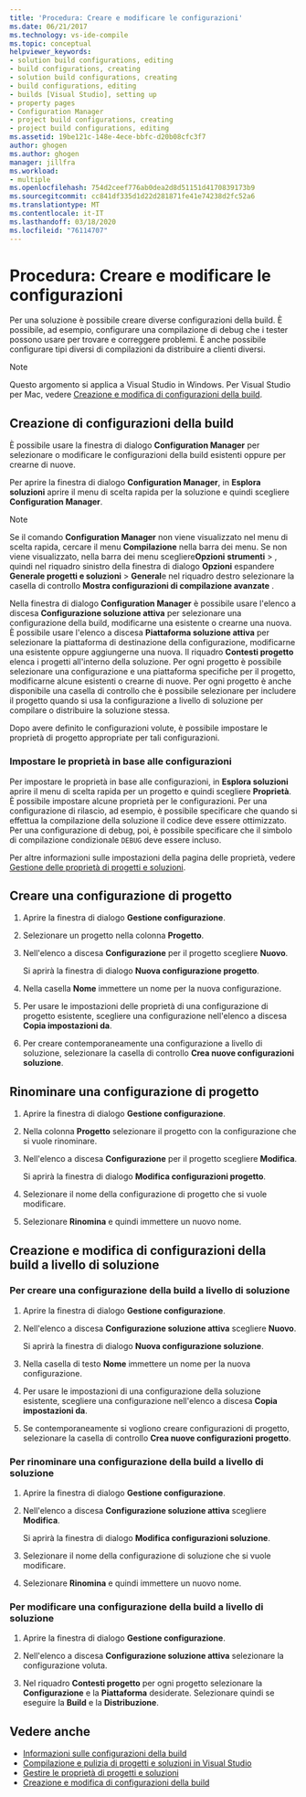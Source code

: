 ```yaml
---
title: 'Procedura: Creare e modificare le configurazioni'
ms.date: 06/21/2017
ms.technology: vs-ide-compile
ms.topic: conceptual
helpviewer_keywords:
- solution build configurations, editing
- build configurations, creating
- solution build configurations, creating
- build configurations, editing
- builds [Visual Studio], setting up
- property pages
- Configuration Manager
- project build configurations, creating
- project build configurations, editing
ms.assetid: 19be121c-148e-4ece-bbfc-d20b08cfc3f7
author: ghogen
ms.author: ghogen
manager: jillfra
ms.workload:
- multiple
ms.openlocfilehash: 754d2ceef776ab0dea2d8d51151d4170839173b9
ms.sourcegitcommit: cc841df335d1d22d281871fe41e74238d2fc52a6
ms.translationtype: MT
ms.contentlocale: it-IT
ms.lasthandoff: 03/18/2020
ms.locfileid: "76114707"
---
```

# <a name="how-to-create-and-edit-configurations"></a>Procedura: Creare e modificare le configurazioni

Per una soluzione è possibile creare diverse configurazioni della build. È possibile, ad esempio, configurare una compilazione di debug che i tester possono usare per trovare e correggere problemi. È anche possibile configurare tipi diversi di compilazioni da distribuire a clienti diversi.

> [!NOTE]
> Questo argomento si applica a Visual Studio in Windows. Per Visual Studio per Mac, vedere [Creazione e modifica di configurazioni della build](/visualstudio/mac/create-and-edit-configurations).

## <a name="create-build-configurations"></a>Creazione di configurazioni della build

È possibile usare la finestra di dialogo **Configuration Manager** per selezionare o modificare le configurazioni della build esistenti oppure per crearne di nuove.

Per aprire la finestra di dialogo **Configuration Manager**, in **Esplora soluzioni** aprire il menu di scelta rapida per la soluzione e quindi scegliere **Configuration Manager**.

> [!NOTE]
> Se il comando **Configuration Manager** non viene visualizzato nel menu di scelta rapida, cercare il menu **Compilazione** nella barra dei menu. Se non viene visualizzato, nella barra dei menu scegliere**Opzioni** **strumenti** > , quindi nel riquadro sinistro della finestra di dialogo **Opzioni** espandere **Generale progetti e soluzioni** > **General**e nel riquadro destro selezionare la casella di controllo **Mostra configurazioni di compilazione avanzate** .

Nella finestra di dialogo **Configuration Manager** è possibile usare l'elenco a discesa **Configurazione soluzione attiva** per selezionare una configurazione della build, modificarne una esistente o crearne una nuova. È possibile usare l'elenco a discesa **Piattaforma soluzione attiva** per selezionare la piattaforma di destinazione della configurazione, modificarne una esistente oppure aggiungerne una nuova. Il riquadro **Contesti progetto** elenca i progetti all'interno della soluzione. Per ogni progetto è possibile selezionare una configurazione e una piattaforma specifiche per il progetto, modificarne alcune esistenti o crearne di nuove. Per ogni progetto è anche disponibile una casella di controllo che è possibile selezionare per includere il progetto quando si usa la configurazione a livello di soluzione per compilare o distribuire la soluzione stessa.

Dopo avere definito le configurazioni volute, è possibile impostare le proprietà di progetto appropriate per tali configurazioni.

### <a name="set-properties-based-on-configurations"></a>Impostare le proprietà in base alle configurazioni

Per impostare le proprietà in base alle configurazioni, in **Esplora soluzioni** aprire il menu di scelta rapida per un progetto e quindi scegliere **Proprietà**. È possibile impostare alcune proprietà per le configurazioni. Per una configurazione di rilascio, ad esempio, è possibile specificare che quando si effettua la compilazione della soluzione il codice deve essere ottimizzato. Per una configurazione di debug, poi, è possibile specificare che il simbolo di compilazione condizionale `DEBUG` deve essere incluso.

Per altre informazioni sulle impostazioni della pagina delle proprietà, vedere [Gestione delle proprietà di progetti e soluzioni](../ide/managing-project-and-solution-properties.md).

## <a name="create-a-project-configuration"></a>Creare una configurazione di progetto

1. Aprire la finestra di dialogo **Gestione configurazione**.

2. Selezionare un progetto nella colonna **Progetto**.

3. Nell'elenco a discesa **Configurazione** per il progetto scegliere **Nuovo**.

     Si aprirà la finestra di dialogo **Nuova configurazione progetto**.

4. Nella casella **Nome** immettere un nome per la nuova configurazione.

5. Per usare le impostazioni delle proprietà di una configurazione di progetto esistente, scegliere una configurazione nell'elenco a discesa **Copia impostazioni da**.

6. Per creare contemporaneamente una configurazione a livello di soluzione, selezionare la casella di controllo **Crea nuove configurazioni soluzione**.

## <a name="rename-a-project-configuration"></a>Rinominare una configurazione di progetto

1. Aprire la finestra di dialogo **Gestione configurazione**.

2. Nella colonna **Progetto** selezionare il progetto con la configurazione che si vuole rinominare.

3. Nell'elenco a discesa **Configurazione** per il progetto scegliere **Modifica**.

     Si aprirà la finestra di dialogo **Modifica configurazioni progetto**.

4. Selezionare il nome della configurazione di progetto che si vuole modificare.

5. Selezionare **Rinomina** e quindi immettere un nuovo nome.

## <a name="create-and-modify-solution-wide-build-configurations"></a>Creazione e modifica di configurazioni della build a livello di soluzione

### <a name="to-create-a-solution-wide-build-configuration"></a>Per creare una configurazione della build a livello di soluzione

1. Aprire la finestra di dialogo **Gestione configurazione**.

2. Nell'elenco a discesa **Configurazione soluzione attiva** scegliere **Nuovo**.

     Si aprirà la finestra di dialogo **Nuova configurazione soluzione**.

3. Nella casella di testo **Nome** immettere un nome per la nuova configurazione.

4. Per usare le impostazioni di una configurazione della soluzione esistente, scegliere una configurazione nell'elenco a discesa **Copia impostazioni da**.

5. Se contemporaneamente si vogliono creare configurazioni di progetto, selezionare la casella di controllo **Crea nuove configurazioni progetto**.

### <a name="to-rename-a-solution-wide-build-configuration"></a>Per rinominare una configurazione della build a livello di soluzione

1. Aprire la finestra di dialogo **Gestione configurazione**.

2. Nell'elenco a discesa **Configurazione soluzione attiva** scegliere **Modifica**.

     Si aprirà la finestra di dialogo **Modifica configurazioni soluzione**.

3. Selezionare il nome della configurazione di soluzione che si vuole modificare.

4. Selezionare **Rinomina** e quindi immettere un nuovo nome.

### <a name="to-modify-a-solution-wide-build-configuration"></a>Per modificare una configurazione della build a livello di soluzione

1. Aprire la finestra di dialogo **Gestione configurazione**.

2. Nell'elenco a discesa **Configurazione soluzione attiva** selezionare la configurazione voluta.

3. Nel riquadro **Contesti progetto** per ogni progetto selezionare la **Configurazione** e la **Piattaforma** desiderate. Selezionare quindi se eseguire la **Build** e la **Distribuzione**.

## <a name="see-also"></a>Vedere anche

- [Informazioni sulle configurazioni della build](../ide/understanding-build-configurations.md)
- [Compilazione e pulizia di progetti e soluzioni in Visual Studio](../ide/building-and-cleaning-projects-and-solutions-in-visual-studio.md)
- [Gestire le proprietà di progetti e soluzioni](managing-project-and-solution-properties.md)
- [Creazione e modifica di configurazioni della build](/visualstudio/mac/create-and-edit-configurations)
